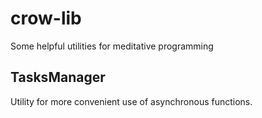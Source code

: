 # crow-lib

Some helpful utilities for meditative programming

## TasksManager

Utility for more convenient use of asynchronous functions.
